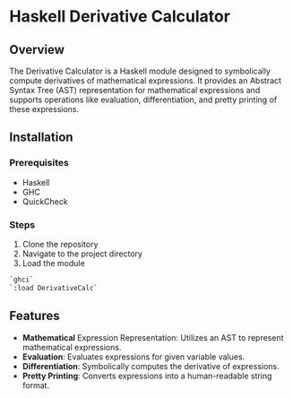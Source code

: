 # Haskell Derivative Calculator

## Overview
The Derivative Calculator is a Haskell module designed to symbolically compute derivatives of mathematical expressions. It provides an Abstract Syntax Tree (AST) representation for mathematical expressions and supports operations like evaluation, differentiation, and pretty printing of these expressions.

## Installation

### Prerequisites
- Haskell
- GHC
- QuickCheck

### Steps
1. Clone the repository
2. Navigate to the project directory
3. Load the module
```bash
`ghci`
`:load DerivativeCalc`
```


## Features
- **Mathematical** Expression Representation: Utilizes an AST to represent mathematical expressions.
- **Evaluation**: Evaluates expressions for given variable values.
- **Differentiation**: Symbolically computes the derivative of expressions.
- **Pretty Printing**: Converts expressions into a human-readable string format.